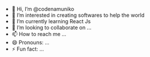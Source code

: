 - 👋 Hi, I’m @codenamuniko
- 👀 I’m interested in creating softwares to help the world
- 🌱 I’m currently learning React Js
- 💞️ I’m looking to collaborate on ...
- 📫 How to reach me ...
- 😄 Pronouns: ...
- ⚡ Fun fact: ...

<!---
codenamuniko/codenamuniko is a ✨ special ✨ repository because its `README.md` (this file) appears on your GitHub profile.
You can click the Preview link to take a look at your changes.
--->

